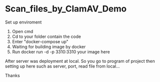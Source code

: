 # Scan_files_by_ClamAV_Demo

Set up enviroment
1. Open cmd
2. Cd to your folder contain the code
3. Enter "docker-compose up"
4. Waiting for building image by docker
5. Run docker run -d -p 3310:3310 your image here

After server was deployment at local. So you go to program of project then setting up here such as server, port, read file from local...

Thanks 